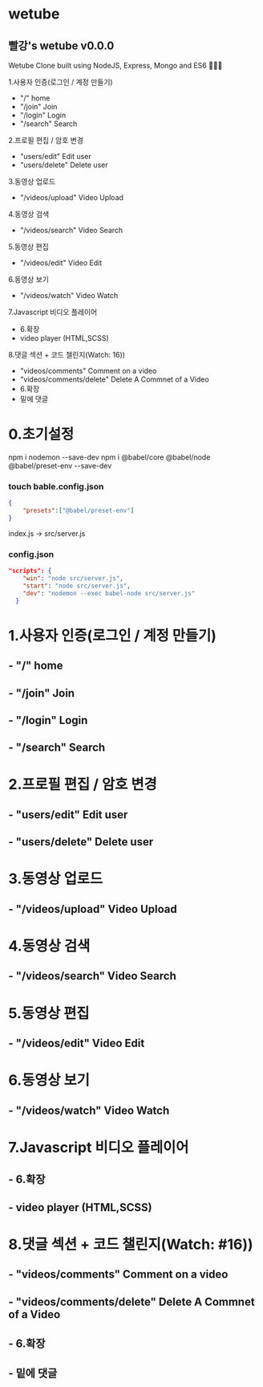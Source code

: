 # wetube
## 빨강's wetube v0.0.0
Wetube Clone built using NodeJS, Express, Mongo and ES6 💖💖💖

1.사용자 인증(로그인 / 계정 만들기)
 - "/" home
 - "/join" Join
 - "/login" Login
 - "/search" Search

2.프로필 편집 / 암호 변경
 - "users/edit" Edit user
 - "users/delete" Delete user

3.동영상 업로드
 - "/videos/upload" Video Upload

4.동영상 검색
 - "/videos/search" Video Search

5.동영상 편집
 - "/videos/edit" Video Edit

6.동영상 보기
 - "/videos/watch" Video Watch

7.Javascript 비디오 플레이어
 - 6.확장
 - video player (HTML,SCSS)

8.댓글 섹션 + 코드 챌린지(Watch: 16))
 - "videos/comments" Comment on a video
 - "videos/comments/delete" Delete A Commnet of a Video
 - 6.확장
 - 밑에 댓글


# 0.초기설정
npm i nodemon --save-dev
npm i @babel/core @babel/node @babel/preset-env --save-dev
### touch bable.config.json
```json
{
    "presets":["@babel/preset-env"]
}
```
index.js -> src/server.js

### config.json
```json
"scripts": {
    "win": "node src/server.js",
    "start": "node src/server.js",
    "dev": "nodemon --exec babel-node src/server.js"
  }
```

# 1.사용자 인증(로그인 / 계정 만들기)
 ## - "/" home
 ## - "/join" Join
 ## - "/login" Login
 ## - "/search" Search

# 2.프로필 편집 / 암호 변경
 ## - "users/edit" Edit user
 ## - "users/delete" Delete user

# 3.동영상 업로드
 ## - "/videos/upload" Video Upload

# 4.동영상 검색
 ## - "/videos/search" Video Search

# 5.동영상 편집
 ## - "/videos/edit" Video Edit

# 6.동영상 보기
 ## - "/videos/watch" Video Watch

# 7.Javascript 비디오 플레이어
 ## - 6.확장
 ## - video player (HTML,SCSS)

# 8.댓글 섹션 + 코드 챌린지(Watch: #16))
 ## - "videos/comments" Comment on a video
 ## - "videos/comments/delete" Delete A Commnet of a Video
 ## - 6.확장
 ## - 밑에 댓글



<!-- 마크다운 


마크다운에서는 ```를 사용해서 코드 블록을 사용할 수 있다.

```
여기에 코드 넣기
```
 

또 코드 블럭 코드(```) 시작점에 사용하는 언어를 선언하여 문법 강조가 가능하다. 아래 표가 코드블록에서 사용가능한 언어이다.

언어	Markdown	언어	Markdown
Bash	bash	JSON	json
C#	cs	Java	java
C++	cpp	JavaScript	javascript
CSS	css	PHP	php
Diff	diff	Perl	perl
HTML, XML	html	Python	python
HTTP	http	Ruby	ruby
Ini	ini	SQL	sql
 

만일 python에 대한 코드 블록을 사용하고 싶다면 아래와 같이 사용하면 된다.

```python
print('hello')
```

-->